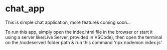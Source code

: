 # chat_app

This is simple chat application, more features coming soon...

To run this app, simply open the index.html file in the browser or start it using a server like(Live Server, provided in VSCode), 
then open the terminal on the /nodeserver/ folder path & run this command 'npx nodemon index.js'

